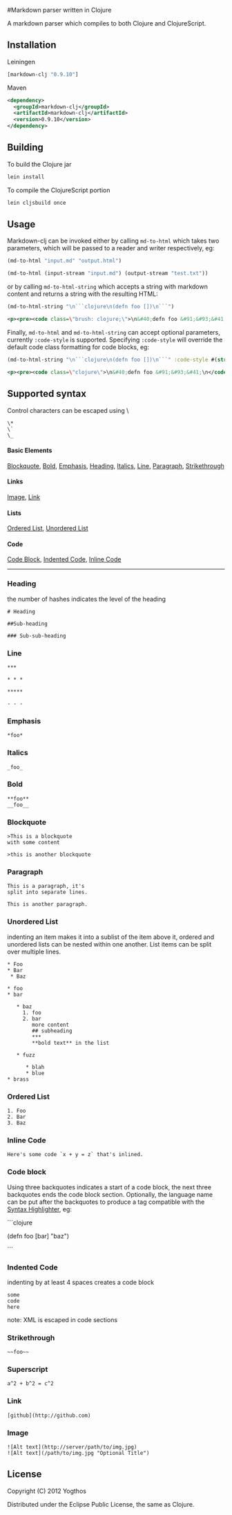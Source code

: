 #Markdown parser written in Clojure

A markdown parser which compiles to both Clojure and ClojureScript.

## Installation

Leiningen

```clojure
[markdown-clj "0.9.10"]
```

Maven

```xml
<dependency>
  <groupId>markdown-clj</groupId>
  <artifactId>markdown-clj</artifactId>
  <version>0.9.10</version>
</dependency>
```

## Building

To build the Clojure jar 

```bash
lein install
```

To compile the ClojureScript portion

```bash
lein cljsbuild once
```

## Usage

Markdown-clj can be invoked either by calling `md-to-html` which takes two parameters, which will be passed to a reader and writer respectively, eg:

```clojure
(md-to-html "input.md" "output.html")

(md-to-html (input-stream "input.md") (output-stream "test.txt"))
```
or by calling `md-to-html-string` which accepts a string with markdown content and returns a string with the resulting HTML:
```clojure
(md-to-html-string "\n```clojure\n(defn foo [])\n```")
```
```xml
<p><pre><code class=\"brush: clojure;\">\n&#40;defn foo &#91;&#93;&#41;\n</code></pre></p>
```

Finally, `md-to-html` and `md-to-html-string` can accept optional parameters, currently `:code-style` is supported.
Specifying `:code-style` will override the default code class formatting for code blocks, eg: 

```clojure
(md-to-html-string "\n```clojure\n(defn foo [])\n```" :code-style #(str "class=\"" % "\""))
```
```xml
<p><pre><code class=\"clojure\">\n&#40;defn foo &#91;&#93;&#41;\n</code></pre></p>
```

## Supported syntax

Control characters can be escaped using \
```
\*
\`
\_
```

#### Basic Elements
[Blockquote](#blockquote),
[Bold](#bold),
[Emphasis](#emphasis),
[Heading](#heading),
[Italics](#italics),
[Line](#line),
[Paragraph](#paragraph),
[Strikethrough](#strikethrough)

#### Links
[Image](#image),
[Link](#link)


#### Lists
[Ordered List](#ordered-list),
[Unordered List](#unordered-list)

#### Code
[Code Block](#code-block),
[Indented Code](#indented-code),
[Inline Code](#inline-code)

***

### Heading

the number of hashes indicates the level of the heading

```
# Heading

##Sub-heading 

### Sub-sub-heading 
```

### Line

```
***

* * *

*****

- - -
```

### Emphasis

```
*foo*
```

### Italics

```
_foo_
```

### Bold

```
**foo**
__foo__
```

### Blockquote
```
>This is a blockquote
with some content

>this is another blockquote
```

### Paragraph

```
This is a paragraph, it's
split into separate lines.

This is another paragraph.

```

### Unordered List

indenting an item makes it into a sublist of the item above it, ordered and unordered lists can be nested within one another. 
List items can be split over multiple lines.

```
* Foo
* Bar
 * Baz
```

```
* foo
* bar

   * baz
     1. foo
     2. bar
        more content 
        ## subheading 
        ***
        **bold text** in the list

   * fuzz

      * blah
      * blue
* brass
```

### Ordered List

```
1. Foo
2. Bar
3. Baz
```

### Inline Code 

```
Here's some code `x + y = z` that's inlined.
```

### Code block

Using three backquotes indicates a start of a code block, the next three backquotes ends the code block section.
Optionally, the language name can be put after the backquotes to produce a tag compatible with the [Syntax Highlighter](http://alexgorbatchev.com/SyntaxHighlighter/), eg:

&#96;&#96;&#96;clojure

(defn foo [bar] "baz")

&#96;&#96;&#96;


### Indented Code

indenting by at least 4 spaces creates a code block

    some
    code 
    here

note: XML is escaped in code sections

### Strikethrough

```
~~foo~~
```

### Superscript

```
a^2 + b^2 = c^2
```

### Link
```
[github](http://github.com)
```

### Image
```
![Alt text](http://server/path/to/img.jpg)
![Alt text](/path/to/img.jpg "Optional Title")
```

## License

Copyright (C) 2012 Yogthos

Distributed under the Eclipse Public License, the same as Clojure.








